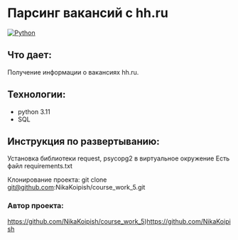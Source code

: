 # Парсинг вакансий с hh.ru
[![Python](https://img.shields.io/badge/-Python-464646?style=flat-square&logo=Python)](https://www.python.org/)
## Что дает: 
Получение информации о вакансиях hh.ru.
## Технологии:
- python 3.11
- SQL
  
## Инструкция по развертыванию:

Установка библиотеки request, psycopg2 в виртуальное окружение
Есть файл requirements.txt


Клонирование проекта:
git clone git@github.com:NikaKoipish/course_work_5.git

### Автор проекта:
https://github.com/NikaKoipish/course_work_5)https://github.com/NikaKoipish
